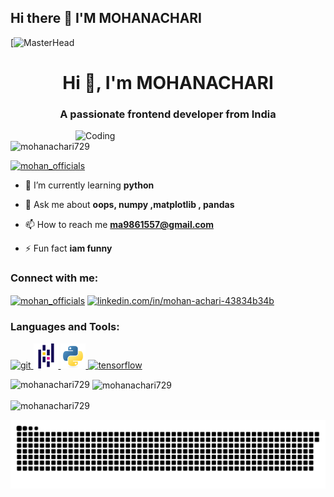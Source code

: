 ## Hi there 👋 I'M MOHANACHARI
[![MasterHead](https://logicmojo.com/assets/dist/new_pages/images/js-gif.gif)
<h1 align="center">Hi 👋, I'm MOHANACHARI</h1>
<h3 align="center">A passionate frontend developer from India</h3>
<img align="right" alt="Coding" width="400" src="https://i.pinimg.com/originals/f9/13/57/f9135788c6aeeec438abb986f283936c.gif">
<p align="left"> <img src="https://komarev.com/ghpvc/?username=mohanachari729&label=Profile%20views&color=0e75b6&style=flat" alt="mohanachari729" /> </p>

<p align="left"> <a href="https://twitter.com/mohan_officials" target="blank"><img src="https://img.shields.io/twitter/follow/mohan_officials?logo=twitter&style=for-the-badge" alt="mohan_officials" /></a> </p>

- 🌱 I’m currently learning **python**

- 💬 Ask me about **oops, numpy ,matplotlib , pandas**

- 📫 How to reach me **ma9861557@gmail.com**

- ⚡ Fun fact **iam funny**

<h3 align="left">Connect with me:</h3>
<p align="left">
<a href="https://twitter.com/mohan_officials" target="blank"><img align="center" src="https://raw.githubusercontent.com/rahuldkjain/github-profile-readme-generator/master/src/images/icons/Social/twitter.svg" alt="mohan_officials" height="30" width="40" /></a>
<a href="https://linkedin.com/in/linkedin.com/in/mohan-achari-43834b34b" target="blank"><img align="center" src="https://raw.githubusercontent.com/rahuldkjain/github-profile-readme-generator/master/src/images/icons/Social/linked-in-alt.svg" alt="linkedin.com/in/mohan-achari-43834b34b" height="30" width="40" /></a>
</p>

<h3 align="left">Languages and Tools:</h3>
<p align="left"> <a href="https://git-scm.com/" target="_blank" rel="noreferrer"> <img src="https://www.vectorlogo.zone/logos/git-scm/git-scm-icon.svg" alt="git" width="40" height="40"/> </a> <a href="https://pandas.pydata.org/" target="_blank" rel="noreferrer"> <img src="https://raw.githubusercontent.com/devicons/devicon/2ae2a900d2f041da66e950e4d48052658d850630/icons/pandas/pandas-original.svg" alt="pandas" width="40" height="40"/> </a> <a href="https://www.python.org" target="_blank" rel="noreferrer"> <img src="https://raw.githubusercontent.com/devicons/devicon/master/icons/python/python-original.svg" alt="python" width="40" height="40"/> </a> <a href="https://www.tensorflow.org" target="_blank" rel="noreferrer"> <img src="https://www.vectorlogo.zone/logos/tensorflow/tensorflow-icon.svg" alt="tensorflow" width="40" height="40"/> </a> </p>

<p><img align="left" src="https://github-readme-stats.vercel.app/api/top-langs?username=mohanachari729&show_icons=true&locale=en&layout=compact" alt="mohanachari729" /></p>

<p>&nbsp;<img align="center" src="https://github-readme-stats.vercel.app/api?username=mohanachari729&show_icons=true&locale=en" alt="mohanachari729" /></p>

<p><img align="center" src="https://github-readme-streak-stats.herokuapp.com/?user=mohanachari729&" alt="mohanachari729" /></p>

![snake gif](https://github.com/mohanachari729/mohanachari729/blob/output/github-snake-dark.svg)


